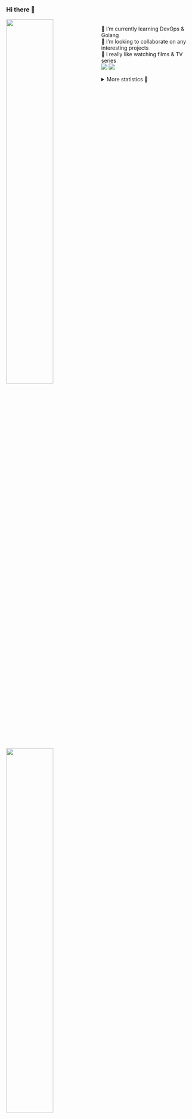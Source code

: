 ### Hi there 👋


[<img align="left" width="50%" src="https://github-readme-stats.vercel.app/api?username=rufusnufus&hide=issues&show_icons=true&count_private=true&theme=transparent&title_color=FF6F40&text_color=FBF9F8&icon_color=F48242&hide_border=true&hide_title=true#gh-dark-mode-only">](https://metrics.lecoq.io/rufusnufus#gh-dark-mode-only)
[<img align="left" width="50%" src="https://github-readme-stats.vercel.app/api?username=rufusnufus&hide=issues&show_icons=true&count_private=true&theme=transparent&title_color=FF6533&text_color=4D4644&icon_color=FF8038&hide_border=true&hide_title=true#gh-light-mode-only">](https://metrics.lecoq.io/rufusnufus#gh-light-mode-only)

<p>
  <br>
  🌱 I’m currently learning DevOps & Golang</br>
  👯 I’m looking to collaborate on any interesting projects</br>
  🎥 I really like watching films & TV series</br>
  <a href="https://linkedin.com/in/rufusnufus"><img src="https://img.shields.io/badge/linkedin-0077B5.svg?style=for-the-badge&logo=linkedin&logoColor=white"/></a>
  <a href="https://t.me/rufusnufus"><img src="https://img.shields.io/badge/-telegram-black?style=for-the-badge&color=blue&logo=telegram"/></a>
</p>

<p text-align="left">
<details>
  <summary>More statistics 👀</summary><br/>

<!--START_SECTION:waka-->
![Code Time](http://img.shields.io/badge/Code%20Time-765%20hrs%202%20mins-blue)

![Profile Views](http://img.shields.io/badge/Profile%20Views-0-blue)

**I'm an Early 🐤** 

```text
🌞 Morning                8259 commits        █████░░░░░░░░░░░░░░░░░░░░   21.74 % 
🌆 Daytime                21446 commits       ██████████████░░░░░░░░░░░   56.46 % 
🌃 Evening                7401 commits        █████░░░░░░░░░░░░░░░░░░░░   19.48 % 
🌙 Night                  879 commits         █░░░░░░░░░░░░░░░░░░░░░░░░   02.31 % 
```
📅 **I'm Most Productive on Wednesday** 

```text
Monday                   7378 commits        █████░░░░░░░░░░░░░░░░░░░░   19.42 % 
Tuesday                  6331 commits        ████░░░░░░░░░░░░░░░░░░░░░   16.67 % 
Wednesday                8808 commits        ██████░░░░░░░░░░░░░░░░░░░   23.19 % 
Thursday                 6919 commits        █████░░░░░░░░░░░░░░░░░░░░   18.22 % 
Friday                   6801 commits        ████░░░░░░░░░░░░░░░░░░░░░   17.90 % 
Saturday                 1085 commits        █░░░░░░░░░░░░░░░░░░░░░░░░   02.86 % 
Sunday                   663 commits         ░░░░░░░░░░░░░░░░░░░░░░░░░   01.75 % 
```


📊 **This Week I Spent My Time On** 

```text
💬 Programming Languages: 
No Activity Tracked This Week

🔥 Editors: 
No Activity Tracked This Week
```

**I Mostly Code in Java** 

```text
Go                       20 repos            ████░░░░░░░░░░░░░░░░░░░░░   16.53 % 
Python                   20 repos            ████░░░░░░░░░░░░░░░░░░░░░   16.53 % 
Smarty                   8 repos             ██░░░░░░░░░░░░░░░░░░░░░░░   06.61 % 
Shell                    5 repos             █░░░░░░░░░░░░░░░░░░░░░░░░   04.13 % 
Kotlin                   3 repos             █░░░░░░░░░░░░░░░░░░░░░░░░   02.48 % 
```




 Last Updated on 19/02/2025 01:22:49 UTC
<!--END_SECTION:waka-->

</details>
</p>
